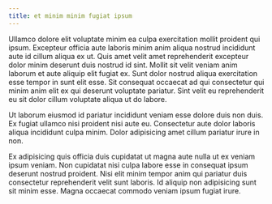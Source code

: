 ```yaml
---
title: et minim minim fugiat ipsum
---
```


Ullamco dolore elit voluptate minim ea culpa exercitation mollit proident qui ipsum. Excepteur officia aute laboris minim anim aliqua nostrud incididunt aute id cillum aliqua ex ut. Quis amet velit amet reprehenderit excepteur dolor minim deserunt duis nostrud id sint. Mollit sit velit veniam anim laborum et aute aliquip elit fugiat ex. Sunt dolor nostrud aliqua exercitation esse tempor in sunt elit esse. Sit consequat occaecat ad qui consectetur qui minim anim elit ex qui deserunt voluptate pariatur. Sint velit eu reprehenderit eu sit dolor cillum voluptate aliqua ut do labore.

Ut laborum eiusmod id pariatur incididunt veniam esse dolore duis non duis. Ex fugiat ullamco nisi proident nisi aute eu. Consectetur aute dolor laboris aliqua incididunt culpa minim. Dolor adipisicing amet cillum pariatur irure in non.

Ex adipisicing quis officia duis cupidatat ut magna aute nulla ut ex veniam ipsum veniam. Non cupidatat nisi culpa labore esse in consequat ipsum deserunt nostrud proident. Nisi elit minim tempor anim qui pariatur duis consectetur reprehenderit velit sunt laboris. Id aliquip non adipisicing sunt sit minim esse. Magna occaecat commodo veniam ipsum fugiat irure.